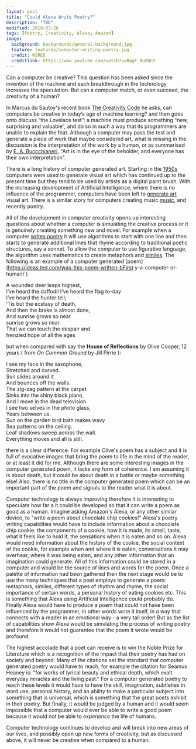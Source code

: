 ```yaml
---
layout: post
title: "Could Alexa Write Poetry?"
description: "TBD"
modified: 2019-03-26
tags: [Poetry, Creativity, Alexa, Amazon]
image:
  background: backgrounds/general-background.jpg
  feature: features/computer-writing-poetry.jpg
  credit: WIRED
  creditlink: https://www.youtube.com/watch?v=BqgT_Nu0QnY
---
```


Can a computer be creative? This question has been asked since the invention of the machine and each breakthrough in the technology increases the speculation. But can a computer match, or even succeed, the creativity of a human?

In Marcus du Sautoy's recent book [The Creativity Code](https://www.theguardian.com/books/2019/mar/12/the-creativity-code-marcus-du-sautoy-review)
he asks, can computers be creative in today’s age of machine learning?  and then goes onto discuss “the Lovelace test”: a machine must produce something “new, surprising and valuable”, and do so in such a way that its programmers are unable to explain the feat. Although a computer may pass the test and generate a piece of work that maybe considered art, what is missing in the discussion is the interpretation of the work by a human, or as summarised by [E. A. Buccchianeri](https://www.goodreads.com/quotes/1018904-art-is-in-the-eye-of-the-beholder-and-everyone), "Art is in the eye of the beholder, and everyone has their own interpretation".

There is a long history of computer generated art. Starting in the [1950s](http://www.vam.ac.uk/content/articles/a/computer-art-history/) computers were used to generate visual art which has continued up to the present time but they tend to be used by artists as a digital paint brush. With the increasing development of Artificial Intelligence, where there is no influence of the programmer, computers have been left to [generate art](https://en.wikipedia.org/wiki/Computer_art) visual art. There is a similar story for computers creating music [music](https://www.bbc.co.uk/news/entertainment-arts-4193597), and recently poetry.

All of the development in computer creativity opens up interesting questions about whether a computer is simulating the creative process or it is genuinely creating something new and novel. For example when a computer [writes poetry](https://cio.ucop.edu/computers-writing-poetry/) it will use algorithms to start with one line and then starts to generate additional lines that rhyme according to traditional poetic structures, say a sonnet. To allow the computer to use figurative language, the algorithm uses mathematics to create metaphors and [similes](https://motherboard.vice.com/en_us/article/ezpdb7/how-machines-write-poetry). The following is an example of a computer generated [poem](https://ideas.ted.com/was-this-poem-written-bFirst y-a-computer-or-human/ )

<div class="poemwrapper">

<p>
A wounded deer leaps highest, <br />
I’ve heard the daffodil I’ve heard the flag to-day <br />
I’ve heard the hunter tell; <br />
‘Tis but the ecstasy of death, <br />
And then the brake is almost done, <br />
And sunrise grows so near <br />
sunrise grows so near <br />
That we can touch the despair and <br />
frenzied hope of all the ages <br />
</p>
</div>

but when compared with say the <b>House of Reflections</b> by Olive Cooper, 12 years ( from <i>On Common Ground</i> by Jill Pirrie ):

<div class="poemwrapper">

<p>
I see my face in the saxophone, <br />
Stretched and curved. <br />
Sun slides around it <br />
And bounces off the walls. <br />
The zig-zag pattern at the carpet <br />
Sinks into the shiny black piano, <br />
And I move in the dead television. <br />
I see two selves in the photo glass, <br />
Years between us. <br />
Sun on the garden bird bath makes wavy <br />
Sea patterns on the ceiling. <br />
Leaf shadows sweep across the wall. <br />
Everything moves and all is still. <br />
</p>
</div>

there is a clear difference. For example Olive's poem has a subject and it is full of evocative images that bring the poem to life in the mind of the reader, or at least it did for me. Although there are some interesting images in the computer generated poem, it lacks any form of coherence. I am assuming it is about death, but it could be about death in a battle or maybe something else! Also, there is no title in the computer generated poem which can be an important part of the poem and signals to the reader what it is about.

Computer technology is always improving therefore it is interesting to speculate how far a it could be developed so that it can write a poem as good as a human. Imagine asking Amazon's Alexa, or any other similar device, to "write a poem about chocolate chip cookies!" Alexa's poetry writing capabilities would have to include information about a chocolate chip cookie: the components of a cookie, how it is made, its smell, taste, what it feels like to hold it, the sensations when it is eaten and so on. Alexa would need information about the history of the cookie, the social context of the cookie, for example when and where it is eaten, conversations it may overhear, where it was being eaten, and any other information that an imagination could generate. All of this information could be stored in a computer and would be the source of lines and words for the poem. Once a palette of information had been gathered then the next stage would be to use the many techniques that a poet employs to generate a poem: metaphors, similes, different types of rhythm and rhyme, the social importance of certain words, a personal history of eating cookies etc. This is something that Alexa using Artificial Intelligence could probably do. Finally Alexa would have to produce a poem that could not have been influenced by the programmer, in other words write it itself, in a way  that connects with a reader in an emotional way - a very tall order! But as the list of capabilities show Alexa would be simulating the process of writing poetry and therefore it would not guarantee that the poem it wrote would be profound.

The highest accolade that a poet can receive is to win the Noble Prize for Literature which is a recognition of the impact that their poetry has had on society and beyond. Many of the citations set the standard that computer generated poetry would have to reach, for example the citation for Seamus Heaney is: "for works of lyrical beauty and ethical depth, which exalt everyday miracles and the living past." For a computer generated poetry to reach these levels it would have to have the skill, imagination, subtleties in word use, personal history, and an ability to make a particular subject into something that is universal, which is something that the great poets exhibit in their poetry.  But finally, it would be judged by a human and it would seem impossible that a computer would ever be able to write a good poem because it would not be able to <i>experience</i> the life of humans.

Computer technology continues to develop and will break into new areas of our lives, and possibly open up new forms of creativity, but as discussed above, it will never be creative when compared to a human.
